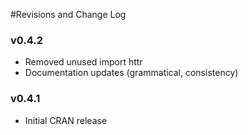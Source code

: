 #Revisions and Change Log


### v0.4.2
* Removed unused import httr
* Documentation updates (grammatical, consistency)

### v0.4.1
* Initial CRAN release


